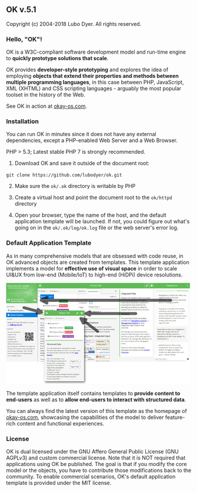## OK v.5.1

Copyright (c) 2004-2018 Lubo Dyer. All rights reserved.

### Hello, "OK"!

OK is a W3C-compliant software development model and run-time engine to **quickly prototype solutions that scale**.

OK provides **developer-style prototyping** and explores the idea of employing **objects that extend their properties and methods between multiple programming languages**, in this case between PHP, JavaScript, XML (XHTML) and CSS scripting languages - arguably the most popular toolset in the history of the Web.

See OK in action at [okay-os.com](http://okay-os.com).

### Installation

You can run OK in minutes since it does not have any external dependencies, except a PHP-enabled Web Server and a Web Browser.

PHP > 5.3; Latest stable PHP 7 is strongly recommended.

1. Download OK and save it outside of the document root:

  `git clone https://github.com/lubodyer/ok.git`

2. Make sure the `ok/.ok` directory is writable by PHP

3. Create a virtual host and point the document root to the `ok/httpd` directory

4. Open your browser, type the name of the host, and the default application template will be launched. If not, you could figure out what's going on in the `ok/.ok/log/ok.log` file or the web server's error log.

### Default Application Template

As in many comprehensive models that are obsessed with code reuse, in OK advanced objects are created from templates. This template application implements a model for **effective use of visual space** in order to scale UI&amp;UX from low-end (Mobile/IoT) to high-end (HiDPi) device resolutions.

![Responsiveness and Scaleability through effecive use of screen space](programs/template/media/information-design.jpg)

The template application itself contains templates to **provide content to end-users** as well as to **allow end-users to interact with structured data**.

You can always find the latest version of this template as the homepage of [okay-os.com](http://okay-os.com), showcasing the capabilities of the model to deliver feature-rich content and functional experiences.

### License

OK is dual licensed under the GNU Affero General Public License
(GNU AGPLv3) and custom commercial license. Note that it is
NOT required that applications using OK be published. The goal is that
if you modify the core model or the objects, you have to contribute
those modifications back to the community. To enable commercial
scenarios, OK's default application template is provided under the
MIT license.

